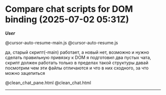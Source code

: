 <!-- Generated by SpecStory -->

# Compare chat scripts for DOM binding (2025-07-02 05:31Z)

_**User**_


@cursor-auto-resume-main.js 
@cursor-auto-resume.js 

да, старый скрипт(-main) работает, а новый нет, возможно и нужно сделать правильную привязку к DOM
я подготовил два пустых чата, скрипт должен работать только в пределах такой структуры
давай посмотрим чем эти файлы отличаются и что в них сходного, за что можно зацепиться

@clean_chat_pane.html @clean_chat.html 

---

